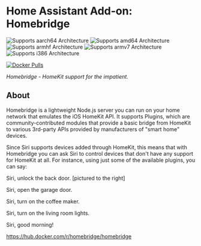 # Home Assistant Add-on: Homebridge

![Supports aarch64 Architecture][aarch64-shield]
![Supports amd64 Architecture][amd64-shield]
![Supports armhf Architecture][armhf-shield]
![Supports armv7 Architecture][armv7-shield]
![Supports i386 Architecture][i386-shield]

[![Docker Pulls](https://img.shields.io/docker/pulls/homebridge/homebridge.svg?style=flat-square&logo=docker)](https://cloud.docker.com/u/dwelch2101/repository/docker/homebridge/homebridge)

_Homebridge - HomeKit support for the impatient._

## About

Homebridge is a lightweight Node.js server you can run on your home network that emulates the iOS HomeKit API. It supports Plugins, which are community-contributed modules that provide a basic bridge from HomeKit to various 3rd-party APIs provided by manufacturers of "smart home" devices.

Since Siri supports devices added through HomeKit, this means that with Homebridge you can ask Siri to control devices that don't have any support for HomeKit at all. For instance, using just some of the available plugins, you can say:

Siri, unlock the back door. [pictured to the right]

Siri, open the garage door.

Siri, turn on the coffee maker.

Siri, turn on the living room lights.

Siri, good morning!

https://hub.docker.com/r/homebridge/homebridge

[aarch64-shield]: https://img.shields.io/badge/aarch64-no-red.svg
[amd64-shield]: https://img.shields.io/badge/amd64-yes-green.svg
[armhf-shield]: https://img.shields.io/badge/armhf-no-red.svg
[armv7-shield]: https://img.shields.io/badge/armv7-yes-green.svg
[i386-shield]: https://img.shields.io/badge/i386-no-red.svg
